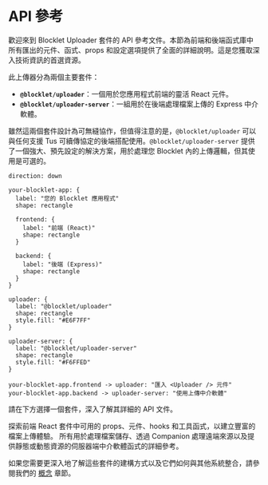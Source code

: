 # API 參考

歡迎來到 Blocklet Uploader 套件的 API 參考文件。本節為前端和後端函式庫中所有匯出的元件、函式、props 和設定選項提供了全面的詳細說明。這是您獲取深入技術資訊的首選資源。

此上傳器分為兩個主要套件：

- **`@blocklet/uploader`**：一個用於您應用程式前端的靈活 React 元件。
- **`@blocklet/uploader-server`**：一組用於在後端處理檔案上傳的 Express 中介軟體。

雖然這兩個套件設計為可無縫協作，但值得注意的是，`@blocklet/uploader` 可以與任何支援 Tus 可續傳協定的後端搭配使用。`@blocklet/uploader-server` 提供了一個強大、預先設定的解決方案，用於處理您 Blocklet 內的上傳邏輯，但其使用是可選的。

```d2
direction: down

your-blocklet-app: {
  label: "您的 Blocklet 應用程式"
  shape: rectangle

  frontend: {
    label: "前端 (React)"
    shape: rectangle
  }

  backend: {
    label: "後端 (Express)"
    shape: rectangle
  }
}

uploader: {
  label: "@blocklet/uploader"
  shape: rectangle
  style.fill: "#E6F7FF"
}

uploader-server: {
  label: "@blocklet/uploader-server"
  shape: rectangle
  style.fill: "#F6FFED"
}

your-blocklet-app.frontend -> uploader: "匯入 <Uploader /> 元件"
your-blocklet-app.backend -> uploader-server: "使用上傳中介軟體"

```

請在下方選擇一個套件，深入了解其詳細的 API 文件。

<x-cards data-columns="2">
  <x-card data-title="前端：@blocklet/uploader" data-icon="lucide:component" data-href="/api-reference/uploader">
    探索前端 React 套件中可用的 props、元件、hooks 和工具函式，以建立豐富的檔案上傳體驗。
  </x-card>
  <x-card data-title="後端：@blocklet/uploader-server" data-icon="lucide:server" data-href="/api-reference/uploader-server">
    所有用於處理檔案儲存、透過 Companion 處理遠端來源以及提供靜態或動態資源的伺服器端中介軟體函式的詳細參考。
  </x-card>
</x-cards>

如果您需要更深入地了解這些套件的建構方式以及它們如何與其他系統整合，請參閱我們的 [概念](./concepts.md) 章節。